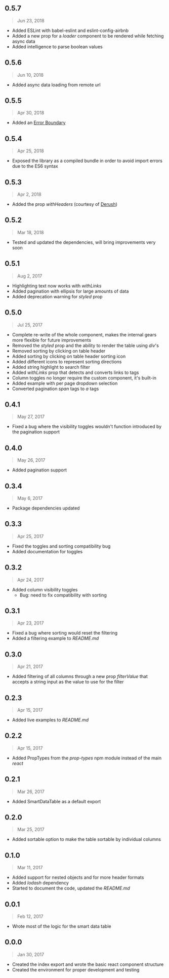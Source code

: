 ## 0.5.7
> Jun 23, 2018

- Added ESLint with babel-eslint and eslint-config-airbnb
- Added a new prop for a _loader_ component to be rendered while fetching async
data
- Added intelligence to parse boolean values

## 0.5.6
> Jun 10, 2018

- Added async data loading from remote url

## 0.5.5
> Apr 30, 2018

- Added an [Error Boundary](https://reactjs.org/blog/2017/07/26/error-handling-in-react-16.html#introducing-error-boundaries)

## 0.5.4
> Apr 25, 2018

- Exposed the library as a compiled bundle in order to avoid import errors due
to the ES6 syntax

## 0.5.3
> Apr 2, 2018

- Added the prop _withHeaders_ (courtesy of [Derush](https://github.com/Derush))

## 0.5.2
> Mar 18, 2018

- Tested and updated the dependencies, will bring improvements very soon

## 0.5.1
> Aug 2, 2017

- Highlighting text now works with _withLinks_
- Added pagination with ellipsis for large amounts of data
- Added deprecation warning for _styled_ prop

## 0.5.0
> Jul 25, 2017

- Complete re-write of the whole component, makes the internal gears more
flexible for future improvements
- Removed the _styled_ prop and the ability to render the table using _div_'s
- Removed sorting by clicking on table header
- Added sorting by clicking on table header sorting icon
- Added different icons to represent sorting directions
- Added string highlight to search filter
- Added _withLinks_ prop that detects and converts links to <a /> tags
- Column toggles no longer require the custom component, it's built-in
- Added example with per page dropdown selection
- Converted pagination _span_ tags to _a_ tags

## 0.4.1
> May 27, 2017

- Fixed a bug where the visibility toggles wouldn't function introduced by the
pagination support

## 0.4.0
> May 26, 2017

- Added pagination support

## 0.3.4
> May 6, 2017

- Package dependencies updated

## 0.3.3
> Apr 25, 2017

- Fixed the toggles and sorting compatibility bug
- Added documentation for toggles

## 0.3.2
> Apr 24, 2017

- Added column visibility toggles
  - Bug: need to fix compatibility with sorting

## 0.3.1
> Apr 23, 2017

- Fixed a bug where sorting would reset the filtering
- Added a filtering example to _README.md_

## 0.3.0
> Apr 21, 2017

- Added filtering of all columns through a new prop _filterValue_ that accepts
a string input as the value to use for the filter

## 0.2.3
> Apr 15, 2017

- Added live examples to _README.md_

## 0.2.2
> Apr 15, 2017

- Added PropTypes from the _prop-types_ npm module instead of the main _react_

## 0.2.1
> Mar 26, 2017

- Added SmartDataTable as a default export

## 0.2.0
> Mar 25, 2017

- Added sortable option to make the table sortable by individual columns

## 0.1.0
> Mar 11, 2017

- Added support for nested objects and for more header formats
- Added _lodash_ dependency
- Started to document the code, updated the _README.md_

## 0.0.1
> Feb 12, 2017

- Wrote most of the logic for the smart data table

## 0.0.0
> Jan 30, 2017

- Created the index export and wrote the basic react component structure
- Created the environment for proper development and testing
